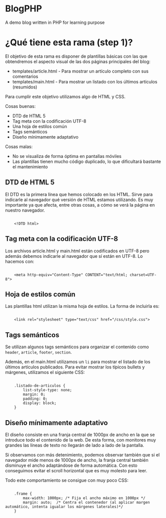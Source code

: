 BlogPHP
=======

A demo blog written in PHP for learning purpose

# ¿Qué tiene esta rama (step 1)?

El objetivo de esta rama es disponer de plantillas básicas con las que obtendremos el aspecto visual de las dos páginas principales del blog:

* templates/article.html - Para mostrar un artículo completo con sus comentarios
* templates/main.html - Para mostrar un listado con los últimos artículos (resumidos)

Para cumplir este objetivo utilizamos algo de HTML y CSS.

Cosas buenas:

* DTD de HTML 5
* Tag meta con la codificación UTF-8
* Una hoja de estilos común
* Tags semánticos
* Diseño mínimamente adaptativo

Cosas malas:
* No se visualiza de forma óptima en pantallas móviles
* Las plantillas tienen mucho código duplicado, lo que dificultará bastante el mantenimiento


## DTD de HTML 5

El DTD es la primera línea que hemos colocado en los HTML. Sirve para indicarle al navegador qué versión de HTML estamos utilizando. Es muy importante ya que afecta, entre otras cosas, a cómo se verá la página en nuestro navegador.

<code>
	&lt;!DTD html>
</code>

## Tag meta con la codificación UTF-8

Los archivos article.html y main.html están codificados en UTF-8 pero además debemos indicarle al navegador que sí están en UTF-8. Lo hacemos con:

<code>
	&lt;meta http-equiv="Content-Type" CONTENT="text/html; charset=UTF-8">
</code>

## Hoja de estilos común

Las plantillas html utilizan la misma hoja de estilos. La forma de incluirla es:

<code>
	&lt;link rel="stylesheet" type="text/css" href="/css/style.css">
</code>

## Tags semánticos

Se utilizan algunos tags semánticos para organizar el contenido como <code>header</code>, <code>article</code>, <code>footer</code>, <code>section</code>.

Además, en el main.html utilizamos un <code>li</code> para mostrar el listado de los últimos artículos publicados. Para evitar mostrar los típicos bullets y márgenes, utilizamos el siguiente CSS:

<code>
	.listado-de-articulos {
		list-style-type: none;
		margin: 0;
		padding: 0;
		display: block;
	}
</code>

## Diseño mínimamente adaptativo

El diseño consiste en una franja central de 1000px de ancho en la que se introduce todo el contenido de la web. De esta forma, con monitores muy grandes las líneas de texto no llegarán de lado a lado de la pantalla.

Si observamos con más detenimiento, podemos observar también que si el navegador mide menos de 1000px de ancho, la franja central también disminuye el ancho adaptándose de forma automática. Con esto conseguimos evitar el scroll horizontal que es muy molesto para leer.

Todo este comportamiento se consigue con muy poco CSS:

<code>
	.frame {
		max-width: 1000px; /* Fija el ancho máximo en 1000px */
		margin: auto;  /* Centra el contenedor (al aplicar margen automático, intenta igualar los márgenes laterales)*/
	}
</code>


